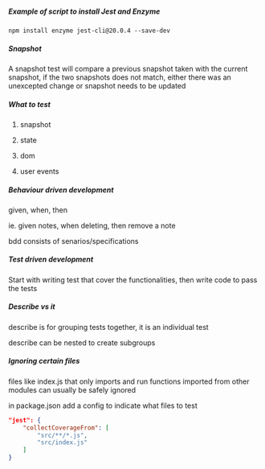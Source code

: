 ##### Example of script to install Jest and Enzyme

`npm install enzyme jest-cli@20.0.4 --save-dev`

##### Snapshot

A snapshot test will compare a previous snapshot taken with the current snapshot, if the two snapshots does not match, either there was an unexcepted change or snapshot needs to be updated

##### What to test

1. snapshot

2. state

3. dom

4. user events

##### Behaviour driven development

given, when, then

ie. given notes, when deleting, then remove a note

bdd consists of senarios/specifications

##### Test driven development

Start with writing test that cover the functionalities, then write code to pass the tests

##### Describe vs it

describe is for grouping tests together, it is an individual test

describe can be nested to create subgroups

##### Ignoring certain files

files like index.js that only imports and run functions imported from other modules can usually be safely ignored

in package.json add a config to indicate what files to test

```json
"jest": {
    "collectCoverageFrom": [
        "src/**/*.js",
        "src/index.js"
    ]
}
```

